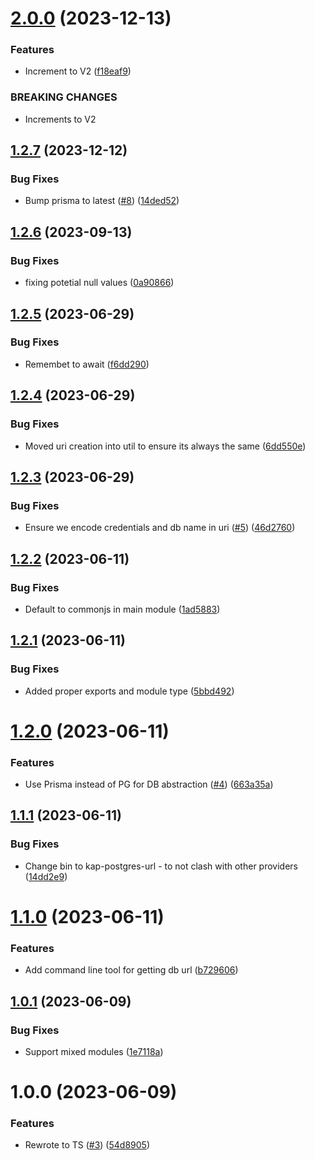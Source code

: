 # [2.0.0](https://github.com/kapetacom/sdk-nodejs-sqldb-postgresql/compare/v1.2.7...v2.0.0) (2023-12-13)


### Features

* Increment to V2 ([f18eaf9](https://github.com/kapetacom/sdk-nodejs-sqldb-postgresql/commit/f18eaf99166ac2e13cb624a3a95a75133407c115))


### BREAKING CHANGES

* Increments to V2

## [1.2.7](https://github.com/kapetacom/sdk-nodejs-sqldb-postgresql/compare/v1.2.6...v1.2.7) (2023-12-12)


### Bug Fixes

* Bump prisma to latest ([#8](https://github.com/kapetacom/sdk-nodejs-sqldb-postgresql/issues/8)) ([14ded52](https://github.com/kapetacom/sdk-nodejs-sqldb-postgresql/commit/14ded52b31f337790183016186b4ac5b52bf442c))

## [1.2.6](https://github.com/kapetacom/sdk-nodejs-sqldb-postgresql/compare/v1.2.5...v1.2.6) (2023-09-13)


### Bug Fixes

* fixing potetial null values ([0a90866](https://github.com/kapetacom/sdk-nodejs-sqldb-postgresql/commit/0a90866c02dcd47509c9a506e4667f27d0d9e839))

## [1.2.5](https://github.com/kapetacom/sdk-nodejs-sqldb-postgresql/compare/v1.2.4...v1.2.5) (2023-06-29)


### Bug Fixes

* Remembet to await ([f6dd290](https://github.com/kapetacom/sdk-nodejs-sqldb-postgresql/commit/f6dd2901ce476961e6ae961be5f6ffb304035a32))

## [1.2.4](https://github.com/kapetacom/sdk-nodejs-sqldb-postgresql/compare/v1.2.3...v1.2.4) (2023-06-29)


### Bug Fixes

* Moved uri creation into util to ensure its always the same ([6dd550e](https://github.com/kapetacom/sdk-nodejs-sqldb-postgresql/commit/6dd550e09d3953aff63d142d08d8c3ec25c20a4e))

## [1.2.3](https://github.com/kapetacom/sdk-nodejs-sqldb-postgresql/compare/v1.2.2...v1.2.3) (2023-06-29)


### Bug Fixes

* Ensure we encode credentials and db name in uri ([#5](https://github.com/kapetacom/sdk-nodejs-sqldb-postgresql/issues/5)) ([46d2760](https://github.com/kapetacom/sdk-nodejs-sqldb-postgresql/commit/46d2760d8d2c8ebe435010fe9538046e5e268a9e))

## [1.2.2](https://github.com/kapetacom/sdk-nodejs-sqldb-postgresql/compare/v1.2.1...v1.2.2) (2023-06-11)


### Bug Fixes

* Default to commonjs in main module ([1ad5883](https://github.com/kapetacom/sdk-nodejs-sqldb-postgresql/commit/1ad5883d63cd979d9e27f6b8971ec992d2383933))

## [1.2.1](https://github.com/kapetacom/sdk-nodejs-sqldb-postgresql/compare/v1.2.0...v1.2.1) (2023-06-11)


### Bug Fixes

* Added proper exports and module type ([5bbd492](https://github.com/kapetacom/sdk-nodejs-sqldb-postgresql/commit/5bbd49213f6ffc53aae14e18a4f8b56b322fde94))

# [1.2.0](https://github.com/kapetacom/sdk-nodejs-sqldb-postgresql/compare/v1.1.1...v1.2.0) (2023-06-11)


### Features

* Use Prisma instead of PG for DB abstraction ([#4](https://github.com/kapetacom/sdk-nodejs-sqldb-postgresql/issues/4)) ([663a35a](https://github.com/kapetacom/sdk-nodejs-sqldb-postgresql/commit/663a35affc444fd15d9cd0a71ef1fa012ec5ced7))

## [1.1.1](https://github.com/kapetacom/sdk-nodejs-sqldb-postgresql/compare/v1.1.0...v1.1.1) (2023-06-11)


### Bug Fixes

* Change bin to kap-postgres-url - to not clash with other providers ([14dd2e9](https://github.com/kapetacom/sdk-nodejs-sqldb-postgresql/commit/14dd2e9983af1abd234e068ba71517b2ac62acc1))

# [1.1.0](https://github.com/kapetacom/sdk-nodejs-sqldb-postgresql/compare/v1.0.1...v1.1.0) (2023-06-11)


### Features

* Add command line tool for getting db url ([b729606](https://github.com/kapetacom/sdk-nodejs-sqldb-postgresql/commit/b729606e920c23cb6071860ae4039e8e6a48fe20))

## [1.0.1](https://github.com/kapetacom/sdk-nodejs-sqldb-postgresql/compare/v1.0.0...v1.0.1) (2023-06-09)


### Bug Fixes

* Support mixed modules ([1e7118a](https://github.com/kapetacom/sdk-nodejs-sqldb-postgresql/commit/1e7118aaf4ccea7d16c5eea156dc865f38a512f4))

# 1.0.0 (2023-06-09)


### Features

* Rewrote to TS ([#3](https://github.com/kapetacom/sdk-nodejs-sqldb-postgresql/issues/3)) ([54d8905](https://github.com/kapetacom/sdk-nodejs-sqldb-postgresql/commit/54d890545563427a9377f99c1e5b5e6406e22a1b))
